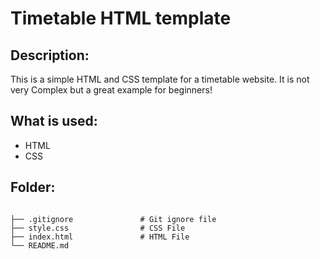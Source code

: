 # Timetable HTML template

## Description:
This is a simple HTML and CSS template for a timetable website. It is not very Complex but a great example for beginners!

## What is used:
* HTML
* CSS

## Folder:

```

├── .gitignore               # Git ignore file
├── style.css                # CSS File
├── index.html               # HTML File
└── README.md

```
